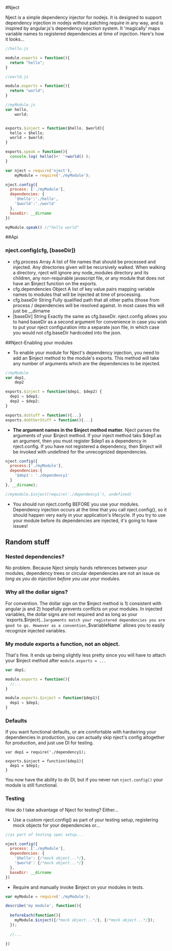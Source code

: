 #Nject

Nject is a simple dependency injector for nodejs.  It is designed to support dependency injection in nodejs without patching require in any way, and is inspired by angular.js's dependency injection system. It 'magically' maps variable names to registered dependencies at time of injection. Here's how it looks...

```javascript
//hello.js

module.exports = function(){
  return "hello";
}
```

```javascript
//world.js

module.exports = function(){
  return "world";
}
```

```javascript
//myModule.js
var hello,
    world;


exports.$inject = function($hello, $world){
  hello = $hello;
  world = $world;
}

exports.speak = function(){
  console.log( hello()+' '+world() );
}
```

```javascript
var nject = require('nject'),
    myModule = require('./myModule');

nject.config({
  process: ['./myModule'],
  dependencies: {
    '$hello':'./hello',
    '$world':'./world'
  },
  baseDir: __dirname
})

myModule.speak() //"hello world"
```

##Api

### nject.config(cfg, [baseDir])
 - cfg.process Array A list of file names that should be processed and injected. Any directories given will be recursively walked. When walking a directory, nject will ignore any node_modules directory and its children, any non-requirable javascript file, or any module that does not have an $inject function on the exports.
 - cfg.dependencies Object A list of key value pairs mapping variable names to modules that will be injected at time of processing.
 - cfg.baseDir String Fully qualified path that all other paths (those from process / dependencies will be resolved against. In most cases this will just be __dirname
 - [baseDir] String Exactly the same as cfg.baseDir. nject.config allows you to hand baseDir as a second argument for convenience in case you wish to put your nject configuration into a separate json file, in which case you would not cfg.baseDir hardcoded into the json.

##Nject-Enabling your modules

 - To enable your module for Nject's dependency injection, you need to add an $inject method to the module's exports. This method will take any number of arguments which are the dependencies to be injected.

```javascript
//myModule
var dep1,
    dep2

exports.$inject = function($dep1, $dep2) {
  dep1 = $dep1;
  dep2 = $dep2;
}

exports.doStuff = function(){...}
exports.doOtherStuff = function(){...}
```

 - **The argument names in the $inject method matter.** Nject parses the arguments of your $inject method. If your inject method taks $dep1 as an argument, then you must register $dep1 as a dependency in nject.config. If you have not registered a dependency, then $inject will be invoked with undefined for the unrecognized dependencies.

```javascript
nject.config({
  process:['./myModule'],
  dependencies:{
    '$dep1': './dependency1'
  }
}, __dirname);

//mymodule.$inject(require('./dependency1'), undefined)
```

 - You should run nject.config BEFORE you use your modules.  Dependency injection occurs at the time that you call nject.config(), so it should happen very early in your application's lifecycle. If you try to use your module before its dependencies are injected, it's going to have issues!

## Random stuff

### Nested dependencies?

No problem.  Because Nject simply hands references between your modules, dependency trees or circular dependencies are not an issue *as long as you do injection before you use your modules*. 

### Why all the dollar signs? 

For convention. The dollar sign on the $inject method is 1) consistent with angular js and 2) hopefully prevents conflicts on your modules. In injected variables, the dollar signs are not required and as long as your `exports.$inject(...)` arguments match your registered dependencies you are good to go. However as a convention, `$variableName` allows you to easily recognize injected variables.

### My module exports a function, not an object.

That's fine. It ends up being slightly less pretty since you will have to attach your $inject method after `module.exports = ...`

```javascript
var dep1;

module.exports = function(){
  //...
}

module.exports.$inject = function($dep1){
  dep1 = $dep1;  
}
```

### Defaults 

If you want functional defaults, or are comfortable with hardwiring your dependencies in production, you can actually skip nject's config altogether for production, and just use DI for testing.

```jasvascript
var dep1 = require('./dependency1);

exports.$inject = function($dep1){
  dep1 = $dep1;
}
```

You now have the ability to do DI, but if you never run `nject.config()` your module is still functional.

### Testing

How do I take advantage of Nject for testing? Either...

 - Use a custom nject.config() as part of your testing setup, registering mock objects for your dependencies or...

```javascript
//as part of testing spec setup...

nject.config({
  process: ['./myModule'],
  dependencies: {
    '$hello': {/*mock object...*/},
    '$world': {/*mock object...*/}
  },
  baseDir: __dirname
})
```

 - Require and manually invoke $inject on your modules in tests.

```javascript
var myModule = require('./myModule');

describe('my module', function(){
  
  beforeEach(function(){
    myModule.$inject({/*mock object...*/}, {/*mock object...*/});
  });
  
  //...
  
})

```
